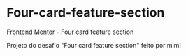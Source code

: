 # Four-card-feature-section
Frontend Mentor - Four card feature section

Projeto do desafio "Four card feature section" feito por mim!
